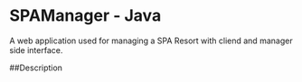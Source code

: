 # SPAManager - Java
A web application used for managing a SPA Resort with cliend and manager side interface.

##Description
